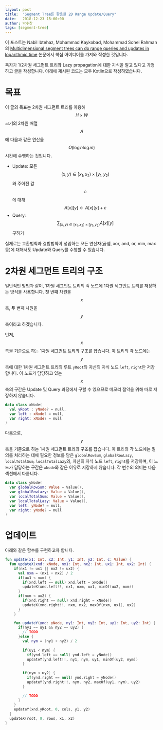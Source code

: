 ```yaml
---
layout: post
title:  "Segment Tree를 활용한 2D Range Update/Query"
date:   2018-12-23 15:00:00
author: 박수찬
tags: [segment-tree]
---
```


이 포스트는 Nabil Ibtehaz, Mohammad Kaykobad, Mohammad Sohel Rahman의 [Multidimensional segment trees can do range queries and updates in logarithmic time](https://www.researchgate.net/publication/328758294_Multidimensional_segment_trees_can_do_range_queries_and_updates_in_logarithmic_time) 논문에서 핵심 아이디어를 가져와 작성한 것입니다.

독자가 1/2차원 세그먼트 트리와 Lazy propagation에 대한 지식을 알고 있다고 가정하고 글을 작성합니다.
아래에 제시된 코드는 모두 Kotlin으로 작성하였습니다.

# 목표

이 글의 목표는 2차원 세그먼트 트리를 이용해
$$H \times W$$ 크기의 2차원 배열 $$A$$에 다음과 같은 연산을 $$O(\log n \log m)$$ 시간에 수행하는 것입니다.

- Update: 모든 $$(x, y) \in [x_1, x_2) \times [y_1, y_2)$$와 주어진 값 $$c$$에 대해 $$A[x][y] \leftarrow A[x][y] + c$$
- Query: $$\sum_{(x, y) \in [x_1, x_2) \times [y_1, y_2)} A[x][y]$$ 구하기

실제로는 교환법칙과 결합법칙이 성립하는 모든 연산자(곱셈, xor, and, or, min, max 등)에 대해서도
Update와 Query를 수행할 수 있습니다.

# 2차원 세그먼트 트리의 구조

일반적인 방법과 같이, 1차원 세그먼트 트리의 각 노드에 1차원 세그먼트 트리를 저장하는 방식을 사용합니다.
첫 번째 차원을 $$x$$축, 두 번째 차원을 $$y$$축이라고 하겠습니다.

먼저, $$x$$축을 기준으로 하는 1차원 세그먼트 트리의 구조를 잡습니다.
이 트리의 각 노드에는 $$y$$축에 대한 1차원 세그먼트 트리의 루트 `yRoot`와
자신의 자식 노드 `left`, `right`만 저장합니다.
이 노드가 담당하고 있는 $$x$$축의 구간은 Update 및 Query 과정에서 구할 수 있으므로 
메모리 절약을 위해 따로 저장하지 않습니다.

``` kotlin
data class xNode(
  val yRoot : yNode? = null, 
  var left : xNode? = null, 
  var right: xNode? = null
)
```

다음으로, $$y$$축을 기준으로 하는 1차원 세그먼트 트리의 구조를 잡습니다.
이 트리의 각 노드에는 질의를 처리하는 데에 필요한 정보를 담은 
`globalRowSum`, `globalRowLazy`, `localTotalSum`, `localTotalLazy`와,
자신의 자식 노드 `left`, `right`를 저장하며,
이 노드가 담당하는 구간은 `xNode`와 같은 이유로 저장하지 않습니다.
각 변수의 의미는 다음 섹션에서 다룹니다.

``` kotlin
data class yNode(
  var globalRowSum: Value = Value(),
  var globalRowLazy: Value = Value(),
  var localTotalSum: Value = Value(),
  var localTotalLazy: Value = Value(),
  var left: yNode? = null,
  var right: yNode? = null
)
```

# 업데이트

아래와 같은 함수를 구현하고자 합니다.

``` kotlin
fun update(x1: Int, x2: Int, y1: Int, y2: Int, c: Value) {
  fun updateX(xnd: xNode, nx1: Int, nx2: Int, ux1: Int, ux2: Int) {
    if(nx1 != ux1 || nx2 != ux2) {
      val nxm = (nx1 + nx2) / 2
      if(ux1 < nxm) {
        if(xnd.left == null) xnd.left = xNode()
        updateX(xnd.left!!, nx1, nxm, ux1, minOf(ux2, nxm))
      }
      if(nxm < ux2) {
        if(xnd.right == null) xnd.right = xNode()
        updateX(xnd.right!!, nxm, nx2, maxOf(nxm, ux1), ux2)
      }
    }

    fun updateY(ynd: yNode, ny1: Int, ny2: Int, uy1: Int, uy2: Int) {
      if(ny1 == uy1 && ny2 == uy2) {
        // TODO
      }else {
        val nym = (ny1 + ny2) / 2
        
        if(uy1 < nym) {
          if(ynd.left == null) ynd.left = yNode()
          updateY(ynd.left!!, ny1, nym, uy1, minOf(uy2, nym))
        }
        
        if(nym < uy2) {
          if(ynd.right == null) ynd.right = yNode()
          updateY(ynd.right!!, nym, ny2, maxOf(uy1, nym), uy2)
        }
        
        // TODO
      }
    } 
    updateY(xnd.yRoot, 0, cols, y1, y2)
  }
  updateX(root, 0, rows, x1, x2)
}
```
